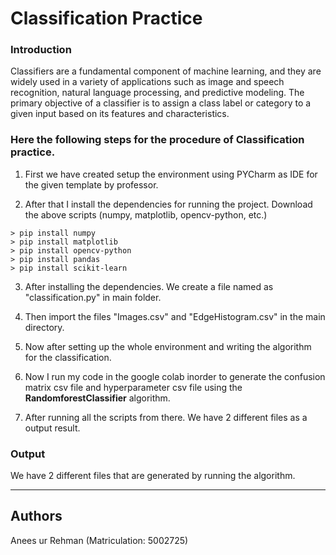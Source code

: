 # Classification Practice
### Introduction
Classifiers are a fundamental component of machine learning, and they are widely used in a variety of applications such as image and speech recognition, natural language processing, and predictive modeling. The primary objective of a classifier is to assign a class label or category to a given input based on its features and characteristics.

### Here the following steps for the procedure of Classification practice.

1. First we have created setup the environment using PYCharm as IDE for the given template by professor.

2. After that I install the dependencies for running the project. Download the above scripts (numpy, matplotlib, opencv-python, etc.)

```
> pip install numpy
> pip install matplotlib
> pip install opencv-python
> pip install pandas 
> pip install scikit-learn

```
3. After installing the dependencies. We create a file named as "classification.py" in main folder.

4. Then import the files "Images.csv" and "EdgeHistogram.csv" in the main directory. 

5. Now after setting up the whole environment and writing the algorithm for the classification.

6. Now I run my code in the google colab inorder to generate the confusion matrix csv file and hyperparameter csv file using the **RandomforestClassifier** algorithm.
7. After running all the scripts from there. We have 2 different files as a output result.

### Output

We have 2 different files that are generated by running the algorithm.


----------------------
## Authors
Anees ur Rehman (Matriculation: 5002725)


